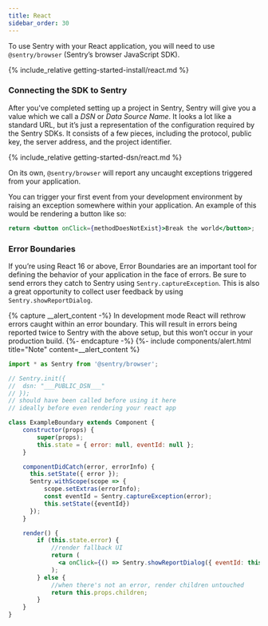 ```yaml
---
title: React
sidebar_order: 30
---
```

<!-- WIZARD -->
To use Sentry with your React application, you will need to use `@sentry/browser` (Sentry’s browser JavaScript SDK).

{% include_relative getting-started-install/react.md %}

### Connecting the SDK to Sentry

After you've completed setting up a project in Sentry, Sentry will give you a value which we call a _DSN_ or _Data Source Name_. It looks a lot like a standard URL, but it’s just a representation of the configuration required by the Sentry SDKs. It consists of a few pieces, including the protocol, public key, the server address, and the project identifier.

{% include_relative getting-started-dsn/react.md %}

On its own, `@sentry/browser` will report any uncaught exceptions triggered from your application.

You can trigger your first event from your development environment by raising an exception somewhere within your application. An example of this would be rendering a button like so:

```jsx
return <button onClick={methodDoesNotExist}>Break the world</button>;
```
<!-- ENDWIZARD -->

### Error Boundaries

If you’re using React 16 or above, Error Boundaries are an important tool for defining the behavior of your application in the face of errors. Be sure to send errors they catch to Sentry using `Sentry.captureException`. This is also a great opportunity to collect user feedback by using `Sentry.showReportDialog`.

{% capture __alert_content -%}
In development mode React will rethrow errors caught within an error boundary. This will result in errors being reported twice to Sentry with the above setup, but this won’t occur in your production build.
{%- endcapture -%}
{%- include components/alert.html
  title="Note"
  content=__alert_content
%}

```jsx
import * as Sentry from '@sentry/browser';

// Sentry.init({
//  dsn: "___PUBLIC_DSN___"
// });
// should have been called before using it here
// ideally before even rendering your react app

class ExampleBoundary extends Component {
    constructor(props) {
        super(props);
        this.state = { error: null, eventId: null };
    }

    componentDidCatch(error, errorInfo) {
      this.setState({ error });
      Sentry.withScope(scope => {
          scope.setExtras(errorInfo);
          const eventId = Sentry.captureException(error);
          this.setState({eventId})
      });
    }

    render() {
        if (this.state.error) {
            //render fallback UI
            return (
              <a onClick={() => Sentry.showReportDialog({ eventId: this.state.eventId })}>Report feedback</a>
            );
        } else {
            //when there's not an error, render children untouched
            return this.props.children;
        }
    }
}
```
